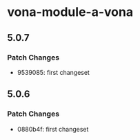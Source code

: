 # vona-module-a-vona

## 5.0.7

### Patch Changes

- 9539085: first changeset

## 5.0.6

### Patch Changes

- 0880b4f: first changeset
